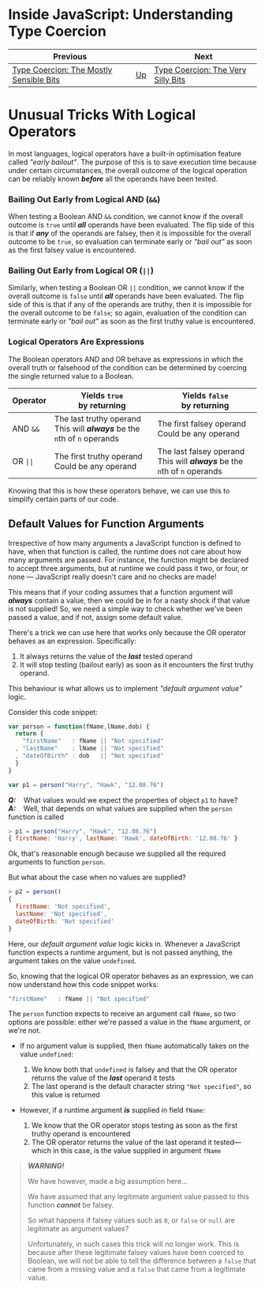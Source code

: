 # Inside JavaScript: Understanding Type Coercion

| Previous | | Next |
|---|---|---|
| [Type Coercion: The Mostly Sensible Bits](../3/) | [Up](/2020/05/05/understanding-javascript-type-coercion.html) | [Type Coercion: The Very Silly Bits](../5/)

# Unusual Tricks With Logical Operators

In most languages, logical operators have a built-in optimisation feature called *"early bailout"*.  The purpose of this is to save execution time because under certain circumstances, the overall outcome of the logical operation can be reliably known ***before*** all the operands have been tested.

### Bailing Out Early from Logical AND (`&&`)

When testing a Boolean AND `&&` condition, we cannot know if the overall outcome is `true` until ***all*** operands have been evaluated.  The flip side of this is that if ***any*** of the operands are falsey, then it is impossible for the overall outcome to be `true`, so evaluation can terminate early or *"bail out"* as soon as the first falsey value is encountered.

### Bailing Out Early from Logical OR (`||`)

Similarly, when testing a Boolean OR `||` condition, we cannot know if the overall outcome is `false` until ***all*** operands have been evaluated.  The flip side of this is that if any of the operands are truthy, then it is impossible for the overall outcome to be `false`; so again, evaluation of the condition can terminate early or *"bail out"* as soon as the first truthy value is encountered.

### Logical Operators Are Expressions

The Boolean operators AND and OR behave as expressions in which the overall truth or falsehood of the condition can be determined by coercing the single returned value to a Boolean.

| Operator | Yields `true`<br>by returning | Yields `false`<br>by returning
|---|---|---
| AND `&&` | The last truthy operand<br>This will ***always*** be the `n`th of `n` operands | The first falsey operand<br>Could be any operand
| OR `\|\|` | The first truthy operand<br>Could be any operand | The last falsey operand<br>This will ***always*** be the `n`th of `n` operands

Knowing that this is how these operators behave, we can use this to simplify certain parts of our code.

## Default Values for Function Arguments

Irrespective of how many arguments a JavaScript function is defined to have, when that function is called, the runtime does not care about how many arguments are passed.  For instance, the function might be declared to accept three arguments, but at runtime we could pass it two, or four, or none &mdash; JavaScript really doesn't care and no checks are made!

This means that if your coding assumes that a function argument will ***always*** contain a value, then we could be in for a nasty shock if that value is not supplied!  So, we need a simple way to check whether we've been passed a value, and if not, assign some default value.

There's a trick we can use here that works only because the OR operator behaves as an expression.  Specifically:

1. It always returns the value of the ***last*** tested operand
1. It will stop testing (bailout early) as soon as it encounters the first truthy operand.

This behaviour is what allows us to implement *"default argument value"* logic.

Consider this code snippet:

```javascript
var person = function(fName,lName,dob) {
  return {
    "firstName"   : fName || "Not specified"
  , "lastName"    : lName || "Not specified"
  , "dateOfBirth" : dob   || "Not specified"
  }
}

var p1 = person("Harry", "Hawk", "12.08.76")
```

***Q:***&nbsp;&nbsp;&nbsp; What values would we expect the properties of object `p1` to have?<br>
***A:***&nbsp;&nbsp;&nbsp; Well, that depends on what values are supplied when the `person` function is called

```javascript
> p1 = person("Harry", "Hawk", "12.08.76")
{ firstName: 'Harry', lastName: 'Hawk', dateOfBirth: '12.08.76' }
```

Ok, that's reasonable enough because we supplied all the required arguments to function `person`.

But what about the case when no values are supplied?

```javascript
> p2 = person()
{
  firstName: 'Not specified',
  lastName: 'Not specified',
  dateOfBirth: 'Not specified'
}
```

Here, our *default argument value* logic kicks in.  Whenever a JavaScript function expects a runtime argument, but is not passed anything, the argument takes on the value `undefined`.

So, knowing that the logical OR operator behaves as an expression, we can now understand how this code snippet works:

```javascript
"firstName"   : fName || "Not specified"
```

The `person` function expects to receive an argument call `fName`, so two options are possible: either we're passed a value in the `fName` argument, or we're not.

* If no argument value is supplied, then `fName` automatically takes on the value `undefined`:
    1. We know both that `undefined` is falsey and that the OR operator returns the value of the ***last*** operand it tests
    1. The last operand is the default character string `"Not specified"`, so this value is returned

* However, if a runtime argument ***is*** supplied in field `fName`:
    1. We know that the OR operator stops testing as soon as the first truthy operand is encountered
    1. The OR operator returns the value of the last operand it tested&mdash;which in this case, is the value supplied in argument `fName`

> ***WARNING!***
>
> We have however, made a big assumption here...
>
> We have assumed that any legitimate argument value passed to this function ***cannot*** be falsey.
>
> So what happens if falsey values such as `0`, or `false` or `null` are legitimate as argument values?
>
> Unfortunately, in such cases this trick will no longer work.  This is because after these legitimate falsey values have been coerced to Boolean, we will not be able to tell the difference between a `false` that came from a missing value and a `false` that came from a legitimate value.
